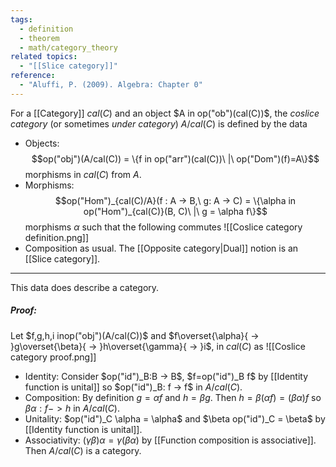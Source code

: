 ```yaml
---
tags:
  - definition
  - theorem
  - math/category_theory
related topics:
  - "[[Slice category]]"
reference:
  - "Aluffi, P. (2009). Algebra: Chapter 0"
---
```

For a [[Category]] $cal(C)$ and an object $A in op("ob")(cal(C))$, the _coslice category_ (or sometimes _under category_) $A/cal(C)$ is defined by the data
- Objects:
	$$op("obj")(A/cal(C)) = \{f in op("arr")(cal(C))\ |\ op("Dom")(f)=A\}$$
	morphisms in $cal(C)$ from $A$.
- Morphisms:
	$$op("Hom")_{cal(C)/A}(f : A -> B,\ g: A -> C) = \{\alpha in op("Hom")_{cal(C)}(B, C)\ |\ g = \alpha f\}$$
	morphisms $\alpha$ such that the following commutes
	![[Coslice category definition.png]]
- Composition as usual.
The [[Opposite category|Dual]] notion is an [[Slice category]].
---
This data does describe a category.
##### Proof:
Let $f,g,h,i inop("obj")(A/cal(C))$ and $f\overset{\alpha}{ -> }g\overset{\beta}{ -> }h\overset{\gamma}{ -> }i$, in $cal(C)$ as
![[Coslice category proof.png]]
- Identity:
	Consider $op("id")_B:B -> B$, $f=op("id")_B f$ by [[Identity function is unital]] so $op("id")_B: f -> f$ in $A/cal(C)$.
- Composition:
	By definition $g=\alpha f$ and $h=\beta g$. Then $h=\beta(\alpha f) = (\beta\alpha) f$ so $\beta\alpha: f -> h$ in $A/cal(C)$.
- Unitality:
	$op("id")_C \alpha = \alpha$ and $\beta op("id")_C = \beta$ by [[Identity function is unital]].
- Associativity:
	$(\gamma \beta)\alpha = \gamma(\beta\alpha)$ by [[Function composition is associative]].
Then $A/cal(C)$ is a category.